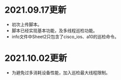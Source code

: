 # 2021.09.17更新

- 初次上传脚本。
- 脚本已经实现基本功能，及多线程巡检功能。
- info文件中Sheet2只包含了cisco_ios、a10的巡检命令。

# 2021.10.02更新

- 为避免过多消耗设备性能，加入巡检最大线程限制。